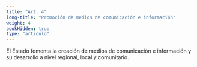 ```yaml
---
title: "Art. 4"
long-title: "Promoción de medios de comunicación e información"
weight: 4
bookHidden: true
type: "articulo"
---
```

El Estado fomenta la creación de medios de comunicación e información y su desarrollo a nivel regional, local y comunitario.
